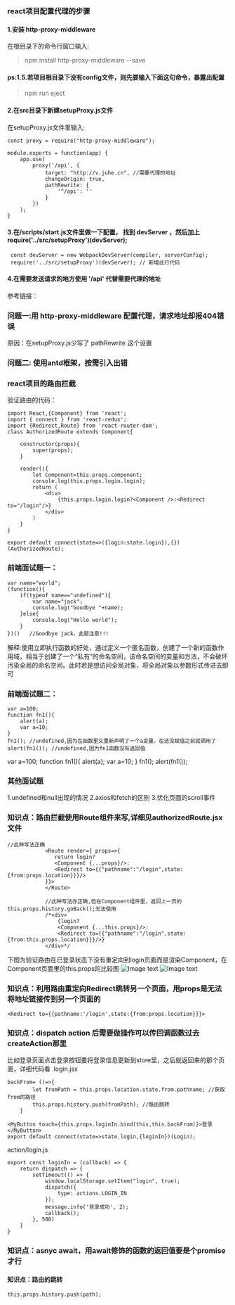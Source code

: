 ### react项目配置代理的步骤
#### 1.安装 http-proxy-middleware
在根目录下的命令行窗口输入: 
> npm install http-proxy-middleware --save
#### ps:1.5.若项目根目录下没有config文件，则先要输入下面这句命令，暴露出配置
> npm run eject
#### 2.在src目录下新建setupProxy.js文件
在setupProxy.js文件里输入:
```
const proxy = require("http-proxy-middleware");

module.exports = function(app) {
    app.use(
        proxy('/api', {
            target: "http://v.juhe.cn", //需要代理的地址
            changeOrigin: true,
            pathRewrite: {
                '^/api': ''
            }
        })
    );
}
```
#### 3.在/scripts/start.js文件里做一下配置， 找到 devServer ，然后加上 require('../src/setupProxy')(devServer);
```
 const devServer = new WebpackDevServer(compiler, serverConfig);
 require('../src/setupProxy')(devServer); // 新增此行代码
```

#### 4.在需要发送请求的地方使用 '/api' 代替需要代理的地址

参考链接：

### 问题一:用 http-proxy-middleware 配置代理，请求地址却报404错误
原因：在setupProxy.js少写了 pathRewrite 这个设置

### 问题二: 使用antd框架，按需引入出错

### react项目的路由拦截
验证路由的代码：
```
import React,{Component} from 'react';
import { connect } from 'react-redux';
import {Redirect,Route} from 'react-router-dom';
class AuthorizedRoute extends Component{

    constructor(props){
        super(props);
    }

    render(){
        let Component=this.props.component;
        console.log(this.props.login.login);
        return (
            <div>
                {this.props.login.login?<Component />:<Redirect to="/login"/>}    
            </div>
        )
    }
}

export default connect(state=>({login:state.login}),{})(AuthorizedRoute);
```


### 前端面试题一：
```
var name="world";
(function(){
    if(typeof name=="undefined"){
        var name="jack";
        console.log("Goodbye "+name);
    }else{
        console.log("Hello world");
    }
})()   //Goodbye jack，此题注意!!!

```
解释:使用立即执行函数的好处，通过定义一个匿名函数，创建了一个新的函数作用域，相当于创建了一个“私有”的命名空间，该命名空间的变量和方法，不会破坏污染全局的命名空间。此时若是想访问全局对象，将全局对象以参数形式传进去即可

### 前端面试题二：
```
var a=100;
function fn1(){
    alert(a);
    var a=10;
}
fn1(); //undefined,因为在函数里又重新声明了一个a变量，在还没赋值之前就调用了
alert(fn1()); //undefined,因为fn1函数没有返回值
```

var a=100;
function fn1(){
    alert(a);
    var a=10;
}
fn1();
alert(fn1());

### 其他面试题
1.undefined和null出现的情况
2.axios和fetch的区别
3.优化页面的scroll事件

### 知识点：路由拦截使用Route组件来写,详细见authorizedRoute.jsx文件
```
//此种写法正确
            <Route render={ props=>{
               return login?
               <Component {...props}/>:
               <Redirect to={{"pathname":"/login",state:{from:props.location}}}/>
            }}>          
            </Route>

            //此种写法亦正确,但在Component组件里，返回上一页的this.props.history.goBack();无法使用
            /*<div>
                {login?
                <Component {...this.props}/>:
                <Redirect to={{"pathname":"/login",state:{from:this.props.location}}}/>}
            </div>*/
```
下图为验证路由在已登录状态下没有重定向到login页面而是渲染Component，在Component页面里的this.props的比较图
![Image text](./mdImage/不用Route来写路由拦截.png)
![Image text](./mdImage/使用Route来写路由拦截.png)


### 知识点：利用路由重定向Redirect跳转另一个页面，用props是无法将地址链接传到另一个页面的
```
<Redirect to={{pathname:'/login',state:{from:props.location}}}>
```

### 知识点：dispatch action 后需要做操作可以传回调函数过去createAction那里
比如登录页面点击登录按钮要将登录信息更新到store里，之后就返回来的那个页面，详细代码看
.login.jsx
```
backFrom= ()=>{
        let fromPath = this.props.location.state.from.pathname; //获取from的路径
        this.props.history.push(fromPath); //路由跳转   
    }

<MyButton touch={this.props.loginIn.bind(this,this.backFrom)}>登录</MyButton>
export default connect(state=>state.login,{loginIn})(Login);    

```
action/login.js
```
export const loginIn = (callback) => {
    return dispatch => {
        setTimeout(() => {
            window.localStorage.setItem("login", true);
            dispatch({
                type: actions.LOGIN_IN
            });
            message.info('登录成功', 2);
            callback();
        }, 500)
    }
}
```

### 知识点：asnyc await，用await修饰的函数的返回值要是个promise才行

#### 知识点：路由的跳转
```
this.props.history.push(path);
```